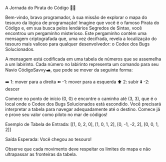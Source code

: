 A Jornada do Pirata do Código 🏴‍☠️

Bem-vindo, bravo programador, à sua missão de explorar o mapa do tesouro da lógica de programação! Imagine que você é o famoso Pirata do Código e, em sua busca pelos lendários Segredos de Sintax, você encontrou um pergaminho misterioso. Este pergaminho contém uma mensagem criptografada que, uma vez decifrada, revela a localização do tesouro mais valioso para qualquer desenvolvedor: o Codex dos Bugs Solucionados.

A mensagem está codificada em uma tabela de números que se assemelha a um labirinto. Cada número no labirinto representa um comando para seu Navio CódigoSavvy🛥️, que pode se mover da seguinte forma:

➡️ 1: mover para a direita
⬅️ -1: mover para a esquerda
⬆️ 2: subir
⬇️ -2: descer

Comece no ponto de início (0, 0) e encontre o caminho até (3, 3), que é o local onde o Codex dos Bugs Solucionados está escondido. Você precisará interpretar a tabela para navegar adequadamente até o destino. Comece já e prove seu valor como piloto no mar de códigos!

Exemplo de Tabela de Entrada:
 [[1, 0, 2, 0], [1, 0, 1, 2], [0, -1, -2, 2], [0, 0, 1, 2]]
 
Saída Esperada:
 Você chegou ao tesouro!


Observe que cada movimento deve respeitar os limites do mapa e não ultrapassar as fronteiras da tabela.
